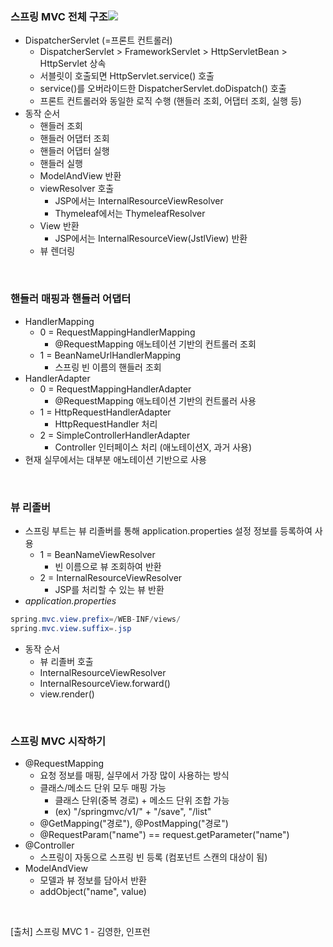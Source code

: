 ### 스프링 MVC 전체 구조![](https://velog.velcdn.com/images/psmin77/post/7fd6ec9b-c72b-471c-9e16-1c002a52e973/image.png)
- DispatcherServlet (=프론트 컨트롤러)
  - DispatcherServlet > FrameworkServlet > HttpServletBean > HttpServlet 상속
  - 서블릿이 호출되면 HttpServlet.service() 호출
  - service()를 오버라이드한 DispatcherServlet.doDispatch() 호출
  - 프론트 컨트롤러와 동일한 로직 수행  (핸들러 조회, 어댑터 조회, 실행 등)
- 동작 순서
  - 핸들러 조회
  - 핸들러 어댑터 조회
  - 핸들러 어댑터 실행
  - 핸들러 실행
  - ModelAndView 반환
  - viewResolver 호출
    - JSP에서는 InternalResourceViewResolver
    - Thymeleaf에서는 ThymeleafResolver
  - View 반환
    - JSP에서는 InternalResourceView(JstlView) 반환
  - 뷰 렌더링
<br>

### 핸들러 매핑과 핸들러 어댑터
- HandlerMapping 
  - 0 = RequestMappingHandlerMapping
    - @RequestMapping 애노테이션 기반의 컨트롤러 조회
  - 1 = BeanNameUrlHandlerMapping
    - 스프링 빈 이름의 핸들러 조회
- HandlerAdapter 
  - 0 = RequestMappingHandlerAdapter
    - @RequestMapping 애노테이션 기반의 컨트롤러 사용
  - 1 = HttpRequestHandlerAdapter 
    - HttpRequestHandler 처리
  - 2 = SimpleControllerHandlerAdapter
    - Controller 인터페이스 처리 (애노테이션X, 과거 사용)
- 현재 실무에서는 대부분 애노테이션 기반으로 사용
<br>

### 뷰 리졸버
- 스프링 부트는 뷰 리졸버를 통해 application.properties 설정 정보를 등록하여 사용
  - 1 = BeanNameViewResolver
    - 빈 이름으로 뷰 조회하여 반환
  - 2 = InternalResourceViewResolver
    - JSP를 처리할 수 있는 뷰 반환
 - _application.properties_
~~~ java
spring.mvc.view.prefix=/WEB-INF/views/
spring.mvc.view.suffix=.jsp
~~~
 - 동작 순서
   - 뷰 리졸버 호출
   - InternalResourceViewResolver
   - InternalResourceView.forward()
   - view.render()
<br>

### 스프링 MVC 시작하기
- @RequestMapping 
  - 요청 정보를 매핑, 실무에서 가장 많이 사용하는 방식
  - 클래스/메소드 단위 모두 매핑 가능
    - 클래스 단위(중복 경로) + 메소드 단위 조합 가능
    - (ex) "/springmvc/v1/" + "/save", "/list"
  - @GetMapping("경로"), @PostMapping("경로")
  - @RequestParam("name") == request.getParameter("name")
- @Controller 
  - 스프링이 자동으로 스프링 빈 등록 
  (컴포넌트 스캔의 대상이 됨)
- ModelAndView
  - 모델과 뷰 정보를 담아서 반환
  - addObject("name", value)

<br>

>
[출처] 스프링 MVC 1 - 김영한, 인프런
